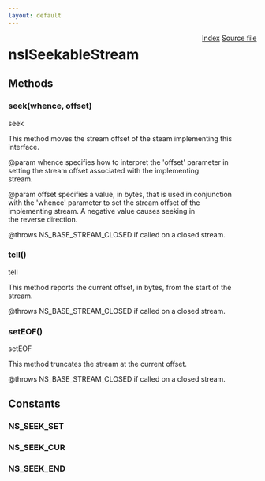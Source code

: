 ```yaml
---
layout: default
---
```

<div class='links' style='float:right'><a href="../index.html">Index</a>
<a href="http://dxr.mozilla.org/mozilla-central/source/xpcom/io/nsISeekableStream.idl">Source file</a>
</div>

# nsISeekableStream #

## Methods ##

### seek(whence, offset) ###
  
 seek  
  
 This method moves the stream offset of the steam implementing this  
 interface.  
  
  @param whence specifies how to interpret the 'offset' parameter in  
                setting the stream offset associated with the implementing  
                stream.  
      
  @param offset specifies a value, in bytes, that is used in conjunction  
                with the 'whence' parameter to set the stream offset of the   
                implementing stream.  A negative value causes seeking in   
                the reverse direction.  
  
  @throws NS_BASE_STREAM_CLOSED if called on a closed stream.  
  

### tell() ###
  
 tell  
  
 This method reports the current offset, in bytes, from the start of the   
 stream.   
  
  @throws NS_BASE_STREAM_CLOSED if called on a closed stream.  
  

### setEOF() ###
  
 setEOF  
  
 This method truncates the stream at the current offset.  
  
  @throws NS_BASE_STREAM_CLOSED if called on a closed stream.  
  

## Constants ##

### NS_SEEK_SET ###

### NS_SEEK_CUR ###

### NS_SEEK_END ###
